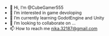 - 👋 Hi, I’m @CubeGamer555
- 👀 I’m interested in game devoloping
- 🌱 I’m currently learning GodotEngine and Unity
- 💞️ I’m looking to collaborate on ...
- 📫 How to reach me nika.32187@gmail.com

<!---
CubeGamer555/CubeGamer555 is a ✨ special ✨ repository because its `README.md` (this file) appears on your GitHub profile.
You can click the Preview link to take a look at your changes.
--->
